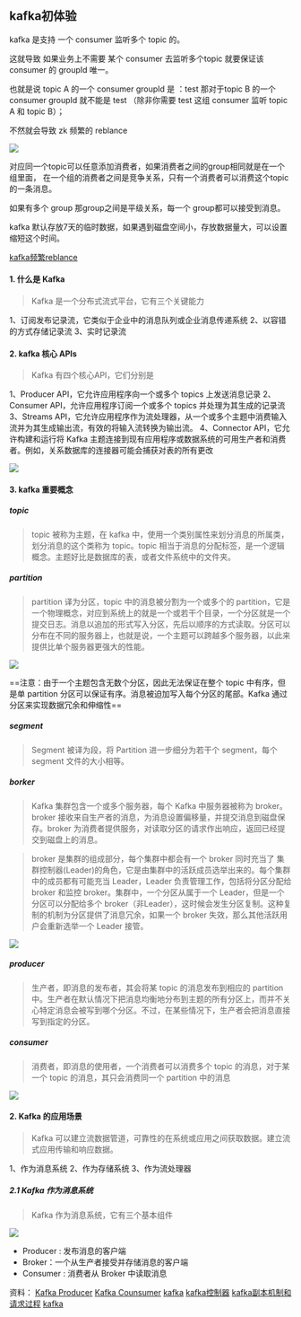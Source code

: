 ## kafka初体验


kafka 是支持 一个 consumer 监听多个 topic 的。

这就导致 如果业务上不需要 某个 consumer 去监听多个topic 就要保证该 consumer 的 groupId 唯一。

也就是说 topic A 的一个 consumer groupId 是 ：test
那对于topic B 的一个 consumer groupId 就不能是 test （除非你需要 test 这组 consumer 监听 topic A 和 topic B）；

不然就会导致 zk 频繁的 reblance

![](https://tva1.sinaimg.cn/large/006tNbRwly1gb1v3v2d5mj316t0u00ui.jpg)


对应同一个topic可以任意添加消费者，如果消费者之间的group相同就是在一个组里面， 在一个组的消费者之间是竞争关系，只有一个消费者可以消费这个topic的一条消息。

如果有多个 group 那group之间是平级关系，每一个 group都可以接受到消息。

kafka 默认存放7天的临时数据，如果遇到磁盘空间小，存放数据量大，可以设置缩短这个时间。

[kafka频繁reblance](https://olnrao.wordpress.com/2015/05/15/apache-kafka-case-of-mysterious-rebalances/)

#### 1. 什么是 Kafka

> Kafka 是一个分布式流式平台，它有三个关键能力

1、订阅发布记录流，它类似于企业中的消息队列或企业消息传递系统
2、以容错的方式存储记录流
3、实时记录流

#### 2. kafka 核心 APIs

>Kafka 有四个核心API，它们分别是

1、Producer API，它允许应用程序向一个或多个 topics 上发送消息记录
2、Consumer API，允许应用程序订阅一个或多个 topics 并处理为其生成的记录流
3、Streams API，它允许应用程序作为流处理器，从一个或多个主题中消费输入流并为其生成输出流，有效的将输入流转换为输出流。
4、Connector API，它允许构建和运行将 Kafka 主题连接到现有应用程序或数据系统的可用生产者和消费者。例如，关系数据库的连接器可能会捕获对表的所有更改

![](https://tva1.sinaimg.cn/large/006tNbRwly1gb1zi8sv7pj31cc0twwfo.jpg)

#### 3. kafka 重要概念

##### topic
>topic 被称为主题，在 kafka 中，使用一个类别属性来划分消息的所属类，划分消息的这个类称为 topic。topic 相当于消息的分配标签，是一个逻辑概念。主题好比是数据库的表，或者文件系统中的文件夹。

##### partition
>partition 译为分区，topic 中的消息被分割为一个或多个的 partition，它是一个物理概念，对应到系统上的就是一个或若干个目录，一个分区就是一个 提交日志。消息以追加的形式写入分区，先后以顺序的方式读取。分区可以分布在不同的服务器上，也就是说，一个主题可以跨越多个服务器，以此来提供比单个服务器更强大的性能。

![](https://tva1.sinaimg.cn/large/006tNbRwly1gb1znjt2jrj30ti0f6gm2.jpg)

==注意：由于一个主题包含无数个分区，因此无法保证在整个 topic 中有序，但是单 partition 分区可以保证有序。消息被迫加写入每个分区的尾部。Kafka 通过分区来实现数据冗余和伸缩性==

##### segment

>Segment 被译为段，将 Partition 进一步细分为若干个 segment，每个 segment 文件的大小相等。

##### borker

>Kafka 集群包含一个或多个服务器，每个 Kafka 中服务器被称为 broker。broker 接收来自生产者的消息，为消息设置偏移量，并提交消息到磁盘保存。broker 为消费者提供服务，对读取分区的请求作出响应，返回已经提交到磁盘上的消息。

>broker 是集群的组成部分，每个集群中都会有一个 broker 同时充当了 集群控制器(Leader)的角色，它是由集群中的活跃成员选举出来的。每个集群中的成员都有可能充当 Leader，Leader 负责管理工作，包括将分区分配给 broker 和监控 broker。集群中，一个分区从属于一个 Leader，但是一个分区可以分配给多个 broker（非Leader），这时候会发生分区复制。这种复制的机制为分区提供了消息冗余，如果一个 broker 失效，那么其他活跃用户会重新选举一个 Leader 接管。

![](https://tva1.sinaimg.cn/large/006tNbRwly1gb1zxjta85j30u00jl3ze.jpg)

##### producer
>生产者，即消息的发布者，其会将某 topic 的消息发布到相应的 partition 中。生产者在默认情况下把消息均衡地分布到主题的所有分区上，而并不关心特定消息会被写到哪个分区。不过，在某些情况下，生产者会把消息直接写到指定的分区。

##### consumer
>消费者，即消息的使用者，一个消费者可以消费多个 topic 的消息，对于某一个 topic 的消息，其只会消费同一个 partition 中的消息

![](https://tva1.sinaimg.cn/large/006tNbRwly1gb1zx1zetbj30u00ao74r.jpg)

#### 2. Kafka 的应用场景

> Kafka 可以建立流数据管道，可靠性的在系统或应用之间获取数据。建立流式应用传输和响应数据。

1、作为消息系统
2、作为存储系统
3、作为流处理器

##### 2.1 Kafka 作为消息系统

>Kafka 作为消息系统，它有三个基本组件

![](https://tva1.sinaimg.cn/large/006tNbRwly1gb1zbwam22j31ha0k20tg.jpg)

+ Producer : 发布消息的客户端
+ Broker：一个从生产者接受并存储消息的客户端
+ Consumer : 消费者从 Broker 中读取消息

资料：
[Kafka Producer](https://mp.weixin.qq.com/s/mpUQhmrzaBT0GxaoOcf0nw)
[Kafka Counsumer](https://mp.weixin.qq.com/s/N87cD0zMc211TwxXu_-wkA)
[kafka](https://mp.weixin.qq.com/s/UULQ8V6RgRaSmoH64TEcFQ)
[kafka控制器](https://mp.weixin.qq.com/s/6IXlnQjuup366JQYlTsJ9w)
[kafka副本机制和请求过程](https://mp.weixin.qq.com/s/cWF1m3ihwsix-jnGpyAjOg)
[kafka](https://mp.weixin.qq.com/s/ddTKYHWK8U5VJMWmqmi3vA)